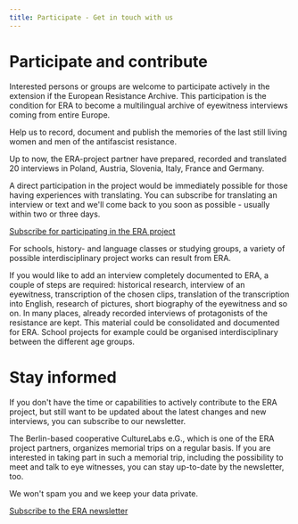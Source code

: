 ```yaml
---
title: Participate - Get in touch with us
---
```


# Participate and contribute

Interested persons or groups are welcome to participate actively in the extension if the European Resistance Archive. This participation is the condition for ERA to become a multilingual archive of eyewitness interviews coming from entire Europe.

Help us to record, document and publish the memories of the last still living women and men of the antifascist resistance.

Up to now, the ERA-project partner have prepared, recorded and translated 20 interviews in Poland, Austria, Slovenia, Italy, France and Germany.

A direct participation in the project would be immediately possible for those having experiences with translating.
You can subscribe for translating an interview or text and we'll come back to you soon as possible - usually within two or three days.

[Subscribe for participating in the ERA project](http://eepurl.com/ca9P-X)

For schools, history- and language classes or studying groups, a variety of possible interdisciplinary project works can result from ERA.

If you would like to add an interview completely documented to ERA, a couple of steps are required: historical research, interview of an eyewitness, transcription of the chosen clips, translation of the transcription into English, research of pictures, short biography of the eyewitness and so on.
In many places, already recorded interviews of protagonists of the resistance are kept. This material could be consolidated and documented for ERA. School projects for example could be organised interdisciplinary between the different age groups.


# Stay informed

If you don't have the time or capabilities to actively contribute to the ERA project, but still want to be updated about the latest changes and new interviews, you can subscribe to our newsletter.

The Berlin-based cooperative CultureLabs e.G., which is one of the ERA project partners, organizes memorial trips on a regular basis. If you are interested in taking part in such a memorial trip, including the possibility to meet and talk to eye witnesses, you can stay up-to-date by the newsletter, too.

We won't spam you and we keep your data private.

[Subscribe to the ERA newsletter](http://eepurl.com/ca984P)

